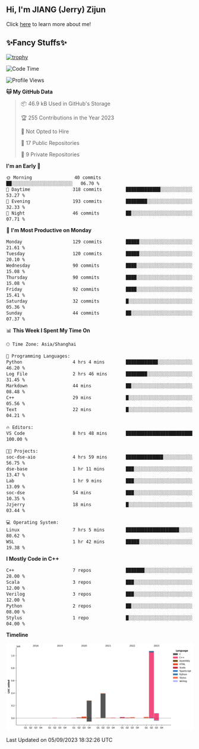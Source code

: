 ## Hi, I'm JIANG (Jerry) Zijun

Click [here](https://jzjerry.github.io/about/) to learn more about me!

## ✨Fancy Stuffs✨
[![trophy](https://github-profile-trophy.vercel.app/?username=jzjerry&theme=onedark)](https://github.com/ryo-ma/github-profile-trophy)
<!--START_SECTION:waka-->
![Code Time](http://img.shields.io/badge/Code%20Time-8%20hrs%2048%20mins-blue)

![Profile Views](http://img.shields.io/badge/Profile%20Views-54-blue)

**🐱 My GitHub Data** 

> 📦 46.9 kB Used in GitHub's Storage 
 > 
> 🏆 255 Contributions in the Year 2023
 > 
> 🚫 Not Opted to Hire
 > 
> 📜 17 Public Repositories 
 > 
> 🔑 9 Private Repositories 
 > 
**I'm an Early 🐤** 

```text
🌞 Morning                40 commits          ██░░░░░░░░░░░░░░░░░░░░░░░   06.70 % 
🌆 Daytime                318 commits         █████████████░░░░░░░░░░░░   53.27 % 
🌃 Evening                193 commits         ████████░░░░░░░░░░░░░░░░░   32.33 % 
🌙 Night                  46 commits          ██░░░░░░░░░░░░░░░░░░░░░░░   07.71 % 
```
📅 **I'm Most Productive on Monday** 

```text
Monday                   129 commits         █████░░░░░░░░░░░░░░░░░░░░   21.61 % 
Tuesday                  120 commits         █████░░░░░░░░░░░░░░░░░░░░   20.10 % 
Wednesday                90 commits          ████░░░░░░░░░░░░░░░░░░░░░   15.08 % 
Thursday                 90 commits          ████░░░░░░░░░░░░░░░░░░░░░   15.08 % 
Friday                   92 commits          ████░░░░░░░░░░░░░░░░░░░░░   15.41 % 
Saturday                 32 commits          █░░░░░░░░░░░░░░░░░░░░░░░░   05.36 % 
Sunday                   44 commits          ██░░░░░░░░░░░░░░░░░░░░░░░   07.37 % 
```


📊 **This Week I Spent My Time On** 

```text
🕑︎ Time Zone: Asia/Shanghai

💬 Programming Languages: 
Python                   4 hrs 4 mins        ████████████░░░░░░░░░░░░░   46.20 % 
Log File                 2 hrs 46 mins       ████████░░░░░░░░░░░░░░░░░   31.45 % 
Markdown                 44 mins             ██░░░░░░░░░░░░░░░░░░░░░░░   08.48 % 
C++                      29 mins             █░░░░░░░░░░░░░░░░░░░░░░░░   05.56 % 
Text                     22 mins             █░░░░░░░░░░░░░░░░░░░░░░░░   04.21 % 

🔥 Editors: 
VS Code                  8 hrs 48 mins       █████████████████████████   100.00 % 

🐱‍💻 Projects: 
soc-dse-aio              4 hrs 59 mins       ██████████████░░░░░░░░░░░   56.75 % 
dse-base                 1 hr 11 mins        ███░░░░░░░░░░░░░░░░░░░░░░   13.47 % 
Lab                      1 hr 9 mins         ███░░░░░░░░░░░░░░░░░░░░░░   13.09 % 
soc-dse                  54 mins             ███░░░░░░░░░░░░░░░░░░░░░░   10.35 % 
Jzjerry                  18 mins             █░░░░░░░░░░░░░░░░░░░░░░░░   03.44 % 

💻 Operating System: 
Linux                    7 hrs 5 mins        ████████████████████░░░░░   80.62 % 
WSL                      1 hr 42 mins        █████░░░░░░░░░░░░░░░░░░░░   19.38 % 
```

**I Mostly Code in C++** 

```text
C++                      7 repos             ███████░░░░░░░░░░░░░░░░░░   28.00 % 
Scala                    3 repos             ███░░░░░░░░░░░░░░░░░░░░░░   12.00 % 
Verilog                  3 repos             ███░░░░░░░░░░░░░░░░░░░░░░   12.00 % 
Python                   2 repos             ██░░░░░░░░░░░░░░░░░░░░░░░   08.00 % 
Stylus                   1 repo              █░░░░░░░░░░░░░░░░░░░░░░░░   04.00 % 
```



**Timeline**

![Lines of Code chart](https://raw.githubusercontent.com/Jzjerry/Jzjerry/main/assets/bar_graph.png)


 Last Updated on 05/09/2023 18:32:26 UTC
<!--END_SECTION:waka-->
